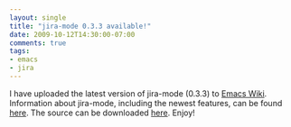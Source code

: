 ```yaml
---
layout: single
title: "jira-mode 0.3.3 available!"
date: 2009-10-12T14:30:00-07:00
comments: true
tags:
- emacs
- jira
---
```

I have uploaded the latest version of jira-mode (0.3.3) to [Emacs Wiki](http://www.emacswiki.org). Information about jira-mode, including the newest features, can be found [here](http://www.emacswiki.org/emacs/JiraMode). The source can be downloaded [here](http://www.emacswiki.org/emacs/jira.el). Enjoy!
